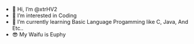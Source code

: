 - 👋 Hi, I’m @xtrHV2
- 👀 I’m interested in Coding
- 🌱 I’m currently learning Basic Language Progamming like C, Java, And Etc..
- 😎 My Waifu is Euphy

<!---
xtrHV2/xtrHV2 is a ✨ special ✨ repository because its `README.md` (this file) appears on your GitHub profile.
You can click the Preview link to take a look at your changes.
--->
